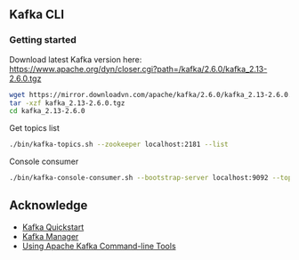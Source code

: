 
## Kafka CLI
### Getting started
Download latest Kafka version here: https://www.apache.org/dyn/closer.cgi?path=/kafka/2.6.0/kafka_2.13-2.6.0.tgz

```bash
wget https://mirror.downloadvn.com/apache/kafka/2.6.0/kafka_2.13-2.6.0.tgz
tar -xzf kafka_2.13-2.6.0.tgz
cd kafka_2.13-2.6.0
```

Get topics list
```bash
./bin/kafka-topics.sh --zookeeper localhost:2181 --list
```
Console consumer
```bash
./bin/kafka-console-consumer.sh --bootstrap-server localhost:9092 --topic local_sanitization_failure
```


## Acknowledge

- [Kafka Quickstart](https://kafka.apache.org/quickstart)
- [Kafka Manager](https://github.com/yahoo/CMAK)
- [Using Apache Kafka Command-line Tools](https://github.com/hodacthuan?tab=repositories)